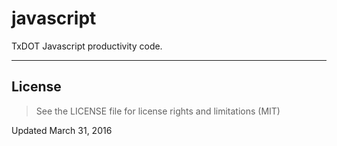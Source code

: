 javascript
==========

TxDOT Javascript productivity code.

----------

## License ##

> See the LICENSE file for license rights and limitations (MIT)

Updated March 31, 2016

